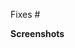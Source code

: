 <!--
- Add the issue number here.

- If you haven't solved the issue completely use "Linked issue #{issue_number}.
- After solving the issue completely change it to "Fixes #{issue_number}.
-->
Fixes #

<!-- Add here what changes were made in this issue and if possible provide links. -->


<!-- If possible, please add relevant screenshots / GIFs -->

**Screenshots** 
